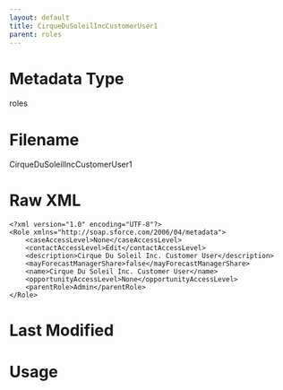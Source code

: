 ```yaml
---
layout: default
title: CirqueDuSoleilIncCustomerUser1
parent: roles
---
```

# Metadata Type
roles


# Filename 
CirqueDuSoleilIncCustomerUser1


# Raw XML
```
<?xml version="1.0" encoding="UTF-8"?>
<Role xmlns="http://soap.sforce.com/2006/04/metadata">
    <caseAccessLevel>None</caseAccessLevel>
    <contactAccessLevel>Edit</contactAccessLevel>
    <description>Cirque Du Soleil Inc. Customer User</description>
    <mayForecastManagerShare>false</mayForecastManagerShare>
    <name>Cirque Du Soleil Inc. Customer User</name>
    <opportunityAccessLevel>None</opportunityAccessLevel>
    <parentRole>Admin</parentRole>
</Role>
```


# Last Modified


# Usage
